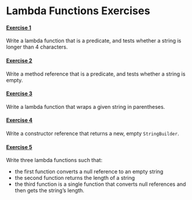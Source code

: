 # Lambda Functions Exercises


#### <u>Exercise 1</u>

Write a lambda function that is a predicate, and tests whether a string is longer than 4 characters.


#### <u>Exercise 2</u>

Write a method reference that is a predicate, and tests whether a string is empty.


#### <u>Exercise 3</u>

Write a lambda function that wraps a given string in parentheses.


#### <u>Exercise 4</u>

Write a constructor reference that returns a new, empty `StringBuilder`.


#### <u>Exercise 5</u>

Write three lambda functions such that:

- the first function converts a null reference to an empty string
- the second function returns the length of a string
- the third function is a single function that converts null references and then gets the string’s length.
